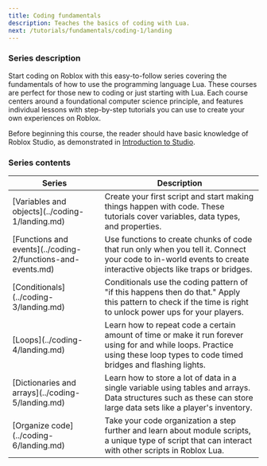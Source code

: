 ```yaml
---
title: Coding fundamentals
description: Teaches the basics of coding with Lua.
next: /tutorials/fundamentals/coding-1/landing
---
```


### Series description

Start coding on Roblox with this easy-to-follow series covering the fundamentals of how to use the programming language Lua. These courses are perfect for those new to coding or just starting with Lua. Each course centers around a foundational computer science principle, and features individual lessons with step-by-step tutorials you can use to create your own experiences on Roblox.

Before beginning this course, the reader should have basic knowledge of Roblox Studio, as demonstrated in [Introduction to Studio](../../first-experience/index.md).

### Series contents

<table>
<thead>
   <tr>
    <th>Series</th>
    <th>Description</th>
   </tr>
</thead>
<tbody>
   <tr>
    <td>[Variables and objects](../coding-1/landing.md)</td>
    <td> Create your first script and start making things happen with code. These tutorials cover variables, data types, and properties.</td>
   </tr>
   <tr>
    <td>[Functions and events](../coding-2/functions-and-events.md)</td>
    <td>Use functions to create chunks of code that run only when you tell it. Connect your code to in-world events to create interactive objects like traps or bridges.</td>
   </tr>
   <tr>
   <td>[Conditionals](../coding-3/landing.md)</td>
    <td>Conditionals use the coding pattern of "if this happens then do that." Apply this pattern to check if the time is right to unlock power ups for your players.</td>
   </tr>
   <tr>
   <td>[Loops](../coding-4/landing.md)</td>
    <td>Learn how to repeat code a certain amount of time or make it run forever using for and while loops. Practice using these loop types to code timed bridges and flashing lights.</td>
   </tr>
   <tr>
   <td>[Dictionaries and arrays](../coding-5/landing.md)</td>
    <td>Learn how to store a lot of data in a single variable using tables and arrays. Data structures such as these can store large data sets like a player's inventory.</td>
   </tr>
   <tr>
   <td>[Organize code](../coding-6/landing.md)</td>
    <td>Take your code organization a step further and learn about module scripts, a unique type of script that can interact with other scripts in Roblox Lua.</td>
   </tr>
</tbody>
</table>
